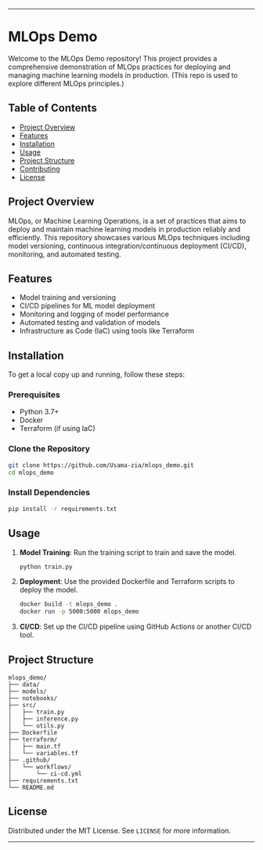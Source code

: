 
---

# MLOps Demo

Welcome to the MLOps Demo repository! This project provides a comprehensive demonstration of MLOps practices for deploying and managing machine learning models in production. (This repo is used to explore different MLOps principles.)

## Table of Contents
- [Project Overview](#project-overview)
- [Features](#features)
- [Installation](#installation)
- [Usage](#usage)
- [Project Structure](#project-structure)
- [Contributing](#contributing)
- [License](#license)

## Project Overview
MLOps, or Machine Learning Operations, is a set of practices that aims to deploy and maintain machine learning models in production reliably and efficiently. This repository showcases various MLOps techniques including model versioning, continuous integration/continuous deployment (CI/CD), monitoring, and automated testing.

## Features
- Model training and versioning
- CI/CD pipelines for ML model deployment
- Monitoring and logging of model performance
- Automated testing and validation of models
- Infrastructure as Code (IaC) using tools like Terraform

## Installation
To get a local copy up and running, follow these steps:

### Prerequisites
- Python 3.7+
- Docker
- Terraform (if using IaC)

### Clone the Repository
```sh
git clone https://github.com/Usama-zia/mlops_demo.git
cd mlops_demo
```

### Install Dependencies
```sh
pip install -r requirements.txt
```

## Usage
1. **Model Training**: Run the training script to train and save the model.
   ```sh
   python train.py
   ```
2. **Deployment**: Use the provided Dockerfile and Terraform scripts to deploy the model.
   ```sh
   docker build -t mlops_demo .
   docker run -p 5000:5000 mlops_demo
   ```
3. **CI/CD**: Set up the CI/CD pipeline using GitHub Actions or another CI/CD tool.

## Project Structure
```
mlops_demo/
├── data/
├── models/
├── notebooks/
├── src/
│   ├── train.py
│   ├── inference.py
│   └── utils.py
├── Dockerfile
├── terraform/
│   ├── main.tf
│   └── variables.tf
├── .github/
│   └── workflows/
│       └── ci-cd.yml
├── requirements.txt
└── README.md
```

## License
Distributed under the MIT License. See `LICENSE` for more information.

---

